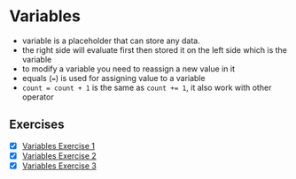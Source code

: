 # Variables

- variable is a placeholder that can store any data.
- the right side will evaluate first then stored it on the left side which is the variable
- to modify a variable you need to reassign a new value in it
- equals (`=`) is used for assigning value to a variable
- `count = count + 1` is the same as `count += 1`, it also work with other operator


## Exercises

- [x] [Variables Exercise 1](./variables-exercise-1.rb)
- [x] [Variables Exercise 2](./variables-exercise-2.rb)
- [x] [Variables Exercise 3](./variables-exercise-3.rb)
